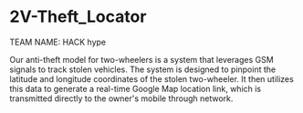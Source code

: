 # 2V-Theft_Locator
TEAM NAME: HACK hype


Our anti-theft model for two-wheelers is a system that leverages GSM signals to track stolen vehicles. The system is designed to pinpoint the latitude and longitude coordinates of the stolen two-wheeler. It then utilizes this data to generate a real-time Google Map location link, which is transmitted directly to the owner's mobile through network.

